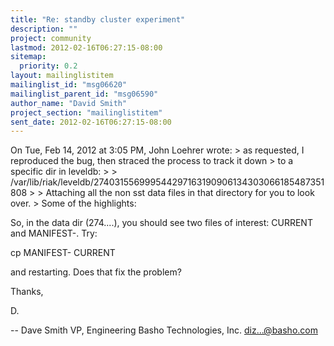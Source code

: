 ```yaml
---
title: "Re: standby cluster experiment"
description: ""
project: community
lastmod: 2012-02-16T06:27:15-08:00
sitemap:
  priority: 0.2
layout: mailinglistitem
mailinglist_id: "msg06620"
mailinglist_parent_id: "msg06590"
author_name: "David Smith"
project_section: "mailinglistitem"
sent_date: 2012-02-16T06:27:15-08:00
---
```



On Tue, Feb 14, 2012 at 3:05 PM, John Loehrer  wrote:
&gt; as requested, I reproduced the bug, then straced the process to track it down 
&gt; to a specific dir in leveldb:
&gt;
&gt; /var/lib/riak/leveldb/274031556999544297163190906134303066185487351808
&gt;
&gt; Attaching all the non sst data files in that directory for you to look over. 
&gt; Some of the highlights:

So, in the data dir (274....), you should see two files of interest:
CURRENT and MANIFEST-. Try:

cp MANIFEST- CURRENT

and restarting. Does that fix the problem?

Thanks,

D.

-- 
Dave Smith
VP, Engineering
Basho Technologies, Inc.
diz...@basho.com

